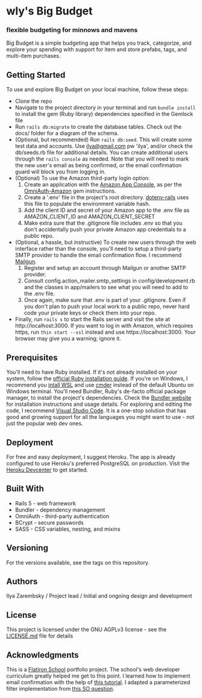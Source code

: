 # wly's Big Budget
### flexible budgeting for minnows and mavens

Big Budget is a simple budgeting app that helps you track, categorize, and explore your spending with support for item and store prefabs, tags, and multi-item purchases.

## Getting Started

To use and explore Big Budget on your local machine, follow these steps:
* Clone the repo
* Navigate to the project directory in your terminal and run `bundle install` to install the gem (Ruby library) dependencies specified in the Gemlock file
* Run `rails db:migrate` to create the database tables. Check out the docs/ folder for a diagram of the schema. 
* (Optional, but recommended) Run `rails db:seed`. This will create some test data and accounts. Use ilya@gmail.com pw 'ilya', and/or check the db/seeds.rb file for additional details. You can create additional users through the `rails console` as needed. Note that you will need to mark the new user's email as being confirmed, or the email confirmation guard will block you from logging in.
* (Optional) To use the Amazon third-party login option:
    1. Create an application with the [Amazon App Console](https://login.amazon.com/manageApps), as per the [OmniAuth-Amazon](https://github.com/wingrunr21/omniauth-amazon) gem instructions.
    2. Create a '.env' file in the project's root directory. [dotenv-rails](https://github.com/bkeepers/dotenv) uses this file to populate the environment variable hash.
    3. Add the client ID and secret of your Amazon app to the .env file as AMAZON_CLIENT_ID and AMAZON_CLIENT_SECRET
    4. Make extra sure that the .gitignore file includes .env so that you don't accidentally push your private Amazon app credentials to a public repo.
* (Optional, a hassle, but instructive) To create new users through the web interface rather than the console, you'll need to setup a third-party SMTP provider to handle the email confirmation flow. I recommend [Mailgun](https://www.mailgun.com/).
    1. Register and setup an account through Mailgun or another SMTP provider.
    2. Consult config.action_mailer.smtp_settings in config/development.rb and the classes in app/mailers to see what you will need to add to the .env file.
    3. Once again, make sure that .env is part of your .gitignore. Even if you don't plan to push your local work to a public repo, never hard code your private keys or check them into your repo.
* Finally, run `rails s` to start the Rails server and visit the site at http://localhost:3000. If you want to log in with Amazon, which requires https, run `thin start --ssl` instead and use https://localhost:3000. Your browser may give you a warning; ignore it.

## Prerequisites
You'll need to have Ruby installed. If it's not already installed on your system, follow the [official Ruby installation guide](https://www.ruby-lang.org/en/documentation/installation/).
If you're on Windows, I recommend you [intall WSL](https://docs.microsoft.com/en-us/windows/wsl/install-win10) and use [cmder](http://cmder.net/) instead of the default Ubuntu on Windows terminal.
You'll need Bundler, Ruby's de-facto official package manager, to install the project's dependencies. Check the [Bundler website](https://bundler.io/) for installation instructions and usage details.
For exploring and  editing the code, I recommend [Visual Studio Code](https://code.visualstudio.com/). It is a one-stop solution that has good and growing support for all the languages you might want to use - not just the popular web dev ones.

## Deployment
For free and easy deployment, I suggest Heroku. The app is already configured to use Heroku's preferred PostgreSQL on production. Visit the [Heroku Devcenter](https://devcenter.heroku.com/) to get started.

## Built With
* Rails 5 - web framework
* Bundler - dependency management
* OmniAuth - third-party authentication
* BCrypt - secure passwords
* SASS - CSS variables, nesting, and mixins

## Versioning
For the versions available, see the tags on this repository.

## Authors
Ilya Zarembsky / Project lead / Initial and ongoing design and development

## License 
This project is licensed under the GNU AGPLv3 license - see the [LICENSE.md](LICENSE.md) file for details

## Acknowledgments
This is a [Flatiron School](https://flatironschool.com/) portfolio project. The school's web developer curriculum greatly helped me get to this point.
I learned how to implement email confirmation with the help of [this tutorial](https://coderwall.com/p/u56rra/ruby-on-rails-user-signup-email-confirmation-tutorial).
I adapted a parameterized filter implementation from [this SO question](https://stackoverflow.com/questions/5507026/before-filter-with-parameters).


